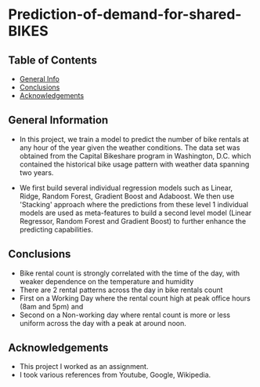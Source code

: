 # Prediction-of-demand-for-shared-BIKES

## Table of Contents
* [General Info](#general-information)
* [Conclusions](#conclusions)
* [Acknowledgements](#acknowledgements)
## General Information
- In this project, we train a model to predict the number of bike rentals at any hour of the year given the weather conditions. The data set was obtained from the Capital Bikeshare program in Washington, D.C. which contained the historical bike usage pattern with weather data spanning two years.

- We first build several individual regression models such as Linear, Ridge, Random Forest, Gradient Boost and Adaboost. We then use 'Stacking' approach where the predictions from these level 1 individual models are used as meta-features to build a second level model (Linear Regressor, Random Forest and Gradient Boost) to further enhance the predicting capabilities.
## Conclusions
- Bike rental count is strongly correlated with the time of the day, with weaker dependence on the temperature and humidity
- There are 2 rental patterns across the day in bike rentals count
- First on a Working Day where the rental count high at peak office hours (8am and 5pm) and
- Second on a Non-working day where rental count is more or less uniform across the day with a peak at around noon.
## Acknowledgements
- This project I worked as an assignment.
- I took various references from Youtube, Google, Wikipedia.
